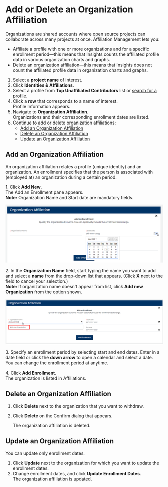 # Add or Delete an Organization Affiliation

Organizations are shared accounts where open source projects can collaborate across many projects at once. Affiliation Management lets you:

* Affiliate a profile with one or more organizations and for a specific enrollment period—this means that Insights counts the affiliated profile data in various organization charts and graphs.
* Delete an organization affiliation—this means that Insights does not count the affiliated profile data in organization charts and graphs.

1. Select a **project name** of interest.
2. Click **Identities & Affiliations**.
3. Select a profile from **Top Unaffiliated Contributors** list or [search for a profile](find-a-profile.md).
4. Click a **row** that corresponds to a name of interest.\
   Profile Information appears.
5. Navigate to **Organization Affiliation**.\
   Organizations and their corresponding enrollment dates are listed.
6. Continue to add or delete organization affiliations:
   * [Add an Organization Affiliation](add-or-delete-an-organization-affiliation.md#AddorDeleteaProfileOrganizationAffiliation-AddanOrganizationAffiliation)
   * [Delete an Organization Affiliation](add-or-delete-an-organization-affiliation.md#AddorDeleteaProfileOrganizationAffiliation-DeleteanOrganizationAffiliation)
   * [Update an Organization Affiliation](add-or-delete-an-organization-affiliation.md#update-an-organization-affiliation)

## Add an Organization Affiliation <a href="#addordeleteaprofileorganizationaffiliation-addanorganizationaffiliation" id="addordeleteaprofileorganizationaffiliation-addanorganizationaffiliation"></a>

An organization affiliation relates a profile (unique identity) and an organization. An enrollment specifies that the person is associated with (employed at) an organization during a certain period.

1\. Click **Add New**.\
The Add an Enrollment pane appears.\
**Note:** Organization Name and Start date are mandatory fields.

![Add Organization Affiliation](<../../../.gitbook/assets/add organization affiliation.png>)

2\. In the **Organization Name** field, start typing the name you want to add and select a **name** from the drop-down list that appears. (Click **X** next to the field to cancel your selection.)\
**Note:** If organization name doesn't appear from list, click **Add new Organization** from the option shown.

![Add new Organization](<../../../.gitbook/assets/add new organization.png>)

3\. Specify an enrollment period by selecting start and end dates. Enter in a date field or click the **down arrow** to open a calendar and select a date.\
You can change the enrollment period at anytime.

4\. Click **Add Enrollment**.\
The organization is listed in Affiliations.

## Delete an Organization Affiliation <a href="#addordeleteaprofileorganizationaffiliation-deleteanorganizationaffiliation" id="addordeleteaprofileorganizationaffiliation-deleteanorganizationaffiliation"></a>

1. Click **Delete** next to the organization that you want to withdraw.
2.  Click **Delete** on the Confirm dialog that appears.

    The organization affiliation is deleted.

## Update an Organization Affiliation

You can update only enrollment dates.

1. Click **Update** next to the organization for which you want to update the enrollment dates.
2. Change enrollment dates, and click **Update Enrollment Dates**.\
   The organization affiliation is updated.
